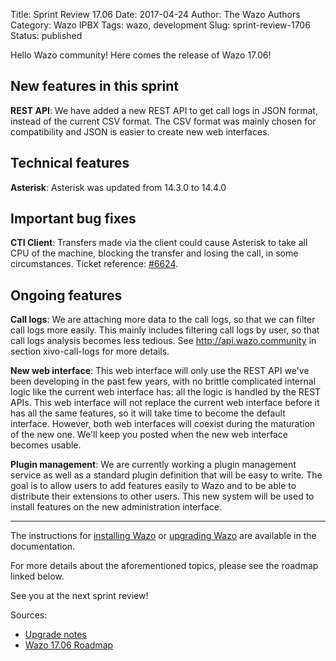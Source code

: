 Title: Sprint Review 17.06
Date: 2017-04-24
Author: The Wazo Authors
Category: Wazo IPBX
Tags: wazo, development
Slug: sprint-review-1706
Status: published

Hello Wazo community! Here comes the release of Wazo 17.06!

New features in this sprint
---------------------------

**REST API**: We have added a new REST API to get call logs in JSON format, instead of the current CSV format. The CSV format was mainly chosen for compatibility and JSON is easier to create new web interfaces.


Technical features
------------------

**Asterisk**: Asterisk was updated from 14.3.0 to 14.4.0

Important bug fixes
-------------------

**CTI Client**: Transfers made via the client could cause Asterisk to take all CPU of the machine, blocking the transfer and losing the call, in some circumstances. Ticket reference: [#6624](https://projects.wazo.community/issues/6642).


Ongoing features
----------------

**Call logs**: We are attaching more data to the call logs, so that we can filter call logs more easily. This mainly includes filtering call logs by user, so that call logs analysis becomes less tedious. See http://api.wazo.community in section xivo-call-logs for more details.

**New web interface**: This web interface will only use the REST API we've been developing in the past few years, with no brittle complicated internal logic like the current web interface has: all the logic is handled by the REST APIs. This web interface will not replace the current web interface before it has all the same features, so it will take time to become the default interface. However, both web interfaces will coexist during the maturation of the new one. We'll keep you posted when the new web interface becomes usable.

**Plugin management**: We are currently working a plugin management service as well as a standard plugin definition that will be easy to write. The goal is to allow users to add features easily to Wazo and to be able to distribute their extensions to other users. This new system will be used to install features on the new administration interface.

---

The instructions for [installing Wazo](/uc-doc/installation/install-system) or [upgrading Wazo](/uc-doc/upgrade/introduction) are available in the documentation.

For more details about the aforementioned topics, please see the roadmap linked below.

See you at the next sprint review!

Sources:

* [Upgrade notes](http://wazo.readthedocs.io/en/wazo-17.06/upgrade/upgrade.html#upgrade-notes)
* [Wazo 17.06 Roadmap](https://projects.wazo.community/versions/258)
